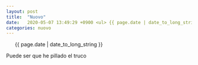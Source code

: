 ```yaml
---
layout: post
title:  "Nuovo"
date:   2020-05-07 13:49:29 +0900 <ul> {{ page.date | date_to_long_string }} </ul>
categories: nuovo
---
```

<ul> {{ page.date | date_to_long_string }} </ul>

Puede ser que he pillado el truco
